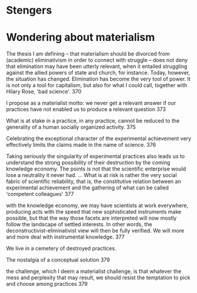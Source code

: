 ﻿# Stengers
# Wondering about materialism

The thesis I am defining – that materialism should be divorced from (academic) eliminativism in order to connect with struggle – does not deny that elimination may have been utterly relevant, when it entailed struggling against the allied powers of state and church, for instance. Today, however, the situation has changed. Elimination has become the very tool of power. It is not only a tool for capitalism, but also for what I could call, together with Hilary Rose, 'bad science'. 370

I propose as a materialist motto: we never get a relevant answer if our practices have not enabled us to produce a relevant question 373

What is at stake in a practice, in any practice, cannot be reduced to the generality of a human socially organized activity. 375

Celebrating the exceptional character of the experimental achievement very effectively limits the claims made in the name of science. 376

Taking seriously the singularity of experimental practices also leads us to understand the strong possibility of their destruction by the coming knowledge economy. The points is not that the scientific enterprise would lose a neutrality it never had.  … What is at risk is rather the very social fabric of scientific reliability, that is, the constitutive relation between an experimental achievement and the gathering of what can be called 'competent colleagues' 377

with the knowledge economy, we may have scientists at work everywhere, producing acts with the speed that new sophisticated instruments make possible, but that the way those facets are interpreted will now mostly follow the landscape of settled interests.  In other words, the deconstructivist-eliminativist view will then be fully verified. We will more and more deal with instrumental knowledge. 377

We live in a cemetery of destroyed practices. 

The nostalgia of a conceptual solution 379

the challenge, which I deem a materialist challenge, is that whatever the mess and perplexity that may result, we should resist the temptation to pick and choose among practices 379



